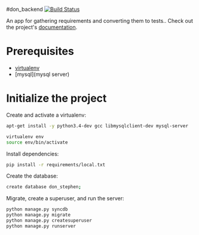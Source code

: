#don_backend
[![Build Status](https://travis-ci.org/Don-Stephen/don_backend.svg?branch=master)](https://travis-ci.org/Don-Stephen/don_backend)

An app for gathering requirements and converting them to tests.. Check out the project's [documentation](http://Don-Stephen.github.io/don_backend/).

# Prerequisites 
- [virtualenv](https://virtualenv.pypa.io/en/latest/)
- [mysql](mysql server)

# Initialize the project
Create and activate a virtualenv:

```bash
apt-get install -y python3.4-dev gcc libmysqlclient-dev mysql-server
```

```bash
virtualenv env
source env/bin/activate
```
Install dependencies:

```bash
pip install -r requirements/local.txt
```
Create the database:

```bash
create database don_stephen;

```

Migrate, create a superuser, and run the server:
```bash
python manage.py syncdb
python manage.py migrate
python manage.py createsuperuser
python manage.py runserver
